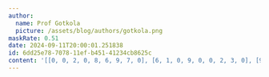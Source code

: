```yaml
---
author:
  name: Prof Gotkola
  picture: /assets/blog/authors/gotkola.png
maskRate: 0.51
date: 2024-09-11T20:00:01.251838
id: 6dd25e78-7078-11ef-b451-41234cb8625c
content: '[[0, 0, 2, 0, 8, 6, 9, 7, 0], [6, 1, 0, 9, 0, 0, 2, 3, 0], [9, 0, 0, 2, 3, 0, 1, 0, 8], [5, 0, 0, 0, 0, 0, 4, 0, 0], [7, 0, 1, 0, 0, 8, 6, 9, 3], [0, 0, 9, 0, 4, 3, 8, 0, 1], [0, 0, 0, 4, 0, 7, 3, 8, 2], [0, 0, 5, 8, 6, 0, 0, 0, 0], [0, 2, 0, 0, 0, 9, 0, 4, 6]]'
---
```

